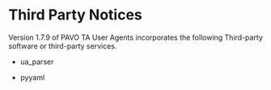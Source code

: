 # Third Party Notices

Version 1.7.9 of PAVO TA User Agents incorporates the following Third-party software or third-party services.

- ua_parser

- pyyaml
